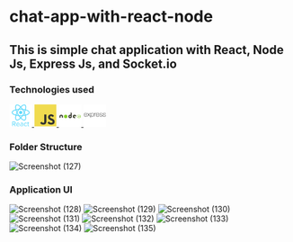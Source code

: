 # chat-app-with-react-node

## This is simple chat application with React, Node Js, Express Js, and Socket.io 

### Technologies used

<a href="https://reactjs.org/" target="_blank" rel="noreferrer"> <img src="https://raw.githubusercontent.com/devicons/devicon/master/icons/react/react-original-wordmark.svg" alt="react" width="40" height="40"/> </a>
<a href="https://developer.mozilla.org/en-US/docs/Web/JavaScript" target="_blank" rel="noreferrer"> <img src="https://raw.githubusercontent.com/devicons/devicon/master/icons/javascript/javascript-original.svg" alt="javascript" width="40" height="40"/> </a>
<a href="https://nodejs.org" target="_blank" rel="noreferrer"> <img src="https://raw.githubusercontent.com/devicons/devicon/master/icons/nodejs/nodejs-original-wordmark.svg" alt="nodejs" width="40" height="40"/> </a>
<a href="https://expressjs.com" target="_blank" rel="noreferrer"> <img src="https://raw.githubusercontent.com/devicons/devicon/master/icons/express/express-original-wordmark.svg" alt="express" width="40" height="40"/> </a>

### Folder Structure

![Screenshot (127)](https://user-images.githubusercontent.com/63160366/235593038-38502ae3-4a35-4ffd-b075-f22d8b92e0d1.png)

### Application UI

![Screenshot (128)](https://user-images.githubusercontent.com/63160366/235593195-a841a334-85fe-484a-b7fd-2254cf2c420a.png)
![Screenshot (129)](https://user-images.githubusercontent.com/63160366/235593205-fe4db5fb-ca40-4898-8095-458201a3a782.png)
![Screenshot (130)](https://user-images.githubusercontent.com/63160366/235593214-cadaf784-4264-4060-a625-cb53865e79eb.png)
![Screenshot (131)](https://user-images.githubusercontent.com/63160366/235593221-750d2317-1b38-4177-9990-80a384c1bee6.png)
![Screenshot (132)](https://user-images.githubusercontent.com/63160366/235593225-ee1826cf-ef57-4d4c-a3ae-bea2c7bb63d6.png)
![Screenshot (133)](https://user-images.githubusercontent.com/63160366/235593231-983625c4-067f-4fed-a1eb-d43a5f83a5df.png)
![Screenshot (134)](https://user-images.githubusercontent.com/63160366/235593233-4b39b877-1fd2-4637-addc-599f9b3d40cd.png)
![Screenshot (135)](https://user-images.githubusercontent.com/63160366/235593243-8d6ba268-5648-4598-81cb-009726da6883.png)
